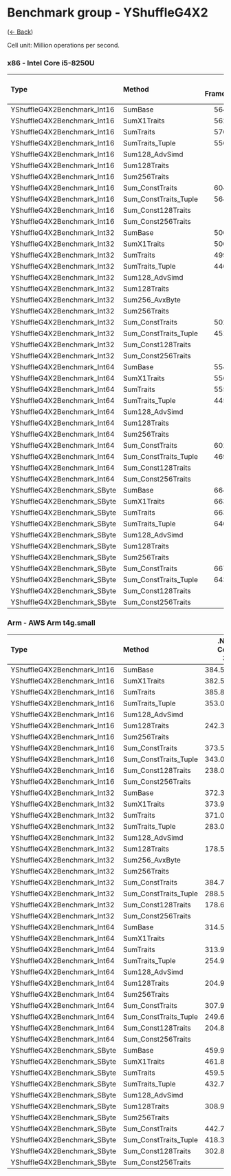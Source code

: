 # Benchmark group - YShuffleG4X2
([← Back](YShuffleG4X2.md))

Cell unit: Million operations per second.

### x86 - lntel Core i5-8250U
| Type                        | Method                | .NET Framework | .NET Core 2.1 | .NET Core 3.1 |  .NET 5.0 |  .NET 6.0 |  .NET 7.0 |
| :-------------------------- | :-------------------- | -------------: | ------------: | ------------: | --------: | --------: | --------: |
| YShuffleG4X2Benchmark_Int16 | SumBase               |        564.083 |       595.466 |       595.448 |   590.724 |   512.864 |   715.001 |
| YShuffleG4X2Benchmark_Int16 | SumX1Traits           |        562.084 |       600.573 |     12720.684 | 12704.739 | 17460.290 | 16932.627 |
| YShuffleG4X2Benchmark_Int16 | SumTraits             |        570.190 |       596.527 |     17173.037 | 17332.131 | 20686.613 | 20633.084 |
| YShuffleG4X2Benchmark_Int16 | SumTraits_Tuple       |        556.791 |       555.372 |     17337.930 | 17008.546 | 20225.145 | 21290.774 |
| YShuffleG4X2Benchmark_Int16 | Sum128_AdvSimd        |                |               |               |           |           |           |
| YShuffleG4X2Benchmark_Int16 | Sum128Traits          |                |               |               |           |           |           |
| YShuffleG4X2Benchmark_Int16 | Sum256Traits          |                |               |     17194.137 | 16776.250 | 19903.875 | 21380.298 |
| YShuffleG4X2Benchmark_Int16 | Sum_ConstTraits       |        604.905 |       600.286 |     21062.692 | 20258.276 | 20093.341 | 20945.502 |
| YShuffleG4X2Benchmark_Int16 | Sum_ConstTraits_Tuple |        564.236 |       560.342 |     21022.447 | 20804.018 | 19871.176 | 20815.359 |
| YShuffleG4X2Benchmark_Int16 | Sum_Const128Traits    |                |               |               |           |           |           |
| YShuffleG4X2Benchmark_Int16 | Sum_Const256Traits    |                |               |     21911.390 | 19839.770 | 20030.044 | 21305.425 |
| YShuffleG4X2Benchmark_Int32 | SumBase               |        500.390 |       499.388 |       495.394 |   496.104 |   399.739 |   594.812 |
| YShuffleG4X2Benchmark_Int32 | SumX1Traits           |        500.488 |       503.535 |      6441.608 |  6502.217 |  8895.077 | 10467.039 |
| YShuffleG4X2Benchmark_Int32 | SumTraits             |        499.696 |       502.566 |      9377.304 |  9197.947 | 11487.858 | 10783.041 |
| YShuffleG4X2Benchmark_Int32 | SumTraits_Tuple       |        446.441 |       451.326 |      9052.144 |  9118.370 | 11518.685 | 10700.909 |
| YShuffleG4X2Benchmark_Int32 | Sum128_AdvSimd        |                |               |               |           |           |           |
| YShuffleG4X2Benchmark_Int32 | Sum128Traits          |                |               |               |           |           |           |
| YShuffleG4X2Benchmark_Int32 | Sum256_AvxByte        |                |               |      6446.014 |  6309.680 |  8223.636 | 10443.662 |
| YShuffleG4X2Benchmark_Int32 | Sum256Traits          |                |               |      9026.576 |  8846.974 | 10767.055 | 10216.877 |
| YShuffleG4X2Benchmark_Int32 | Sum_ConstTraits       |        502.921 |       509.164 |     13273.002 | 12482.100 | 10998.920 |  6970.710 |
| YShuffleG4X2Benchmark_Int32 | Sum_ConstTraits_Tuple |        451.398 |       455.307 |     12876.465 | 12675.650 | 11113.422 | 11891.303 |
| YShuffleG4X2Benchmark_Int32 | Sum_Const128Traits    |                |               |               |           |           |           |
| YShuffleG4X2Benchmark_Int32 | Sum_Const256Traits    |                |               |     11315.261 | 12506.812 | 12147.891 | 11012.402 |
| YShuffleG4X2Benchmark_Int64 | SumBase               |        554.871 |       559.836 |       544.400 |   539.874 |   332.325 |   458.875 |
| YShuffleG4X2Benchmark_Int64 | SumX1Traits           |        556.479 |       564.553 |      3121.799 |  3171.814 |  4172.680 |  3878.064 |
| YShuffleG4X2Benchmark_Int64 | SumTraits             |        555.812 |       560.004 |      4218.118 |  4468.820 |  5037.821 |  5465.986 |
| YShuffleG4X2Benchmark_Int64 | SumTraits_Tuple       |        445.727 |       444.347 |      4180.170 |  4424.294 |  4980.984 |  5084.728 |
| YShuffleG4X2Benchmark_Int64 | Sum128_AdvSimd        |                |               |               |           |           |           |
| YShuffleG4X2Benchmark_Int64 | Sum128Traits          |                |               |               |           |           |           |
| YShuffleG4X2Benchmark_Int64 | Sum256Traits          |                |               |      4052.918 |  3006.158 |  4586.584 |  4494.170 |
| YShuffleG4X2Benchmark_Int64 | Sum_ConstTraits       |        602.904 |       604.589 |      5485.269 |  6040.733 |  5978.404 |  5763.214 |
| YShuffleG4X2Benchmark_Int64 | Sum_ConstTraits_Tuple |        469.922 |       461.213 |      5488.996 |  5793.733 |  5934.849 |  5890.342 |
| YShuffleG4X2Benchmark_Int64 | Sum_Const128Traits    |                |               |               |           |           |           |
| YShuffleG4X2Benchmark_Int64 | Sum_Const256Traits    |                |               |      5208.663 |  6053.216 |  5758.476 |  6030.018 |
| YShuffleG4X2Benchmark_SByte | SumBase               |        664.852 |       658.383 |       643.552 |   664.941 |   669.107 |   815.611 |
| YShuffleG4X2Benchmark_SByte | SumX1Traits           |        663.058 |       659.135 |     26793.985 | 27144.762 | 40233.578 | 49442.499 |
| YShuffleG4X2Benchmark_SByte | SumTraits             |        663.196 |       659.083 |     37380.388 | 40436.361 | 53368.288 | 54060.355 |
| YShuffleG4X2Benchmark_SByte | SumTraits_Tuple       |        640.656 |       634.735 |     37589.282 | 40382.168 | 55119.344 | 54438.547 |
| YShuffleG4X2Benchmark_SByte | Sum128_AdvSimd        |                |               |               |           |           |           |
| YShuffleG4X2Benchmark_SByte | Sum128Traits          |                |               |               |           |           |           |
| YShuffleG4X2Benchmark_SByte | Sum256Traits          |                |               |     37964.204 | 40971.100 | 55280.476 | 54562.553 |
| YShuffleG4X2Benchmark_SByte | Sum_ConstTraits       |        667.045 |       663.083 |     38366.103 | 39237.910 | 55488.741 | 54258.495 |
| YShuffleG4X2Benchmark_SByte | Sum_ConstTraits_Tuple |        643.250 |       640.262 |     36315.579 | 35728.004 | 54438.179 | 53572.552 |
| YShuffleG4X2Benchmark_SByte | Sum_Const128Traits    |                |               |               |           |           |           |
| YShuffleG4X2Benchmark_SByte | Sum_Const256Traits    |                |               |     35820.451 | 37953.955 | 54342.496 | 53443.966 |

### Arm - AWS Arm t4g.small
| Type                        | Method                | .NET Core 3.1 |  .NET 5.0 |  .NET 6.0 |  .NET 7.0 |
| :-------------------------- | :-------------------- | ------------: | --------: | --------: | --------: |
| YShuffleG4X2Benchmark_Int16 | SumBase               |       384.581 |   387.692 |   388.405 |   514.902 |
| YShuffleG4X2Benchmark_Int16 | SumX1Traits           |       382.509 |  6564.384 |  8097.043 |  8741.548 |
| YShuffleG4X2Benchmark_Int16 | SumTraits             |       385.849 |  7768.697 |  8658.265 | 10433.609 |
| YShuffleG4X2Benchmark_Int16 | SumTraits_Tuple       |       353.018 |  2323.129 |  2878.457 |  2999.818 |
| YShuffleG4X2Benchmark_Int16 | Sum128_AdvSimd        |               |  4416.346 |  5347.275 |  5746.664 |
| YShuffleG4X2Benchmark_Int16 | Sum128Traits          |       242.338 |  7748.439 |  8741.823 | 10434.019 |
| YShuffleG4X2Benchmark_Int16 | Sum256Traits          |               |           |           |           |
| YShuffleG4X2Benchmark_Int16 | Sum_ConstTraits       |       373.529 |  7765.248 |  8448.968 |  9860.214 |
| YShuffleG4X2Benchmark_Int16 | Sum_ConstTraits_Tuple |       343.080 |  2468.814 |  2878.354 |  3000.560 |
| YShuffleG4X2Benchmark_Int16 | Sum_Const128Traits    |       238.065 |  7747.366 |  8503.488 |  9857.672 |
| YShuffleG4X2Benchmark_Int16 | Sum_Const256Traits    |               |           |           |           |
| YShuffleG4X2Benchmark_Int32 | SumBase               |       372.300 |   380.343 |   378.167 |   395.500 |
| YShuffleG4X2Benchmark_Int32 | SumX1Traits           |       373.991 |  3254.959 |  3849.454 |  4277.648 |
| YShuffleG4X2Benchmark_Int32 | SumTraits             |       371.059 |  3818.691 |  3989.740 |  5120.962 |
| YShuffleG4X2Benchmark_Int32 | SumTraits_Tuple       |       283.093 |  1138.388 |  1437.628 |  1435.697 |
| YShuffleG4X2Benchmark_Int32 | Sum128_AdvSimd        |               |  2219.063 |  2677.315 |  2844.455 |
| YShuffleG4X2Benchmark_Int32 | Sum128Traits          |       178.576 |  3843.423 |  4108.155 |  5108.926 |
| YShuffleG4X2Benchmark_Int32 | Sum256_AvxByte        |               |           |           |           |
| YShuffleG4X2Benchmark_Int32 | Sum256Traits          |               |           |           |           |
| YShuffleG4X2Benchmark_Int32 | Sum_ConstTraits       |       384.756 |  3832.587 |  4032.178 |  4862.617 |
| YShuffleG4X2Benchmark_Int32 | Sum_ConstTraits_Tuple |       288.503 |  1136.007 |  1440.057 |  1464.997 |
| YShuffleG4X2Benchmark_Int32 | Sum_Const128Traits    |       178.697 |  3840.331 |  4112.626 |  4856.366 |
| YShuffleG4X2Benchmark_Int32 | Sum_Const256Traits    |               |           |           |           |
| YShuffleG4X2Benchmark_Int64 | SumBase               |       314.591 |   340.055 |   338.274 |   465.557 |
| YShuffleG4X2Benchmark_Int64 | SumX1Traits           |               |           |           |           |
| YShuffleG4X2Benchmark_Int64 | SumTraits             |       313.926 |  1240.795 |  1534.835 |  1637.245 |
| YShuffleG4X2Benchmark_Int64 | SumTraits_Tuple       |       254.937 |   418.773 |   644.609 |   703.869 |
| YShuffleG4X2Benchmark_Int64 | Sum128_AdvSimd        |               |   554.611 |   636.404 |   725.155 |
| YShuffleG4X2Benchmark_Int64 | Sum128Traits          |       204.927 |  1238.041 |  1501.356 |  1636.318 |
| YShuffleG4X2Benchmark_Int64 | Sum256Traits          |               |           |           |           |
| YShuffleG4X2Benchmark_Int64 | Sum_ConstTraits       |       307.990 |  1225.177 |  1496.361 |  1635.564 |
| YShuffleG4X2Benchmark_Int64 | Sum_ConstTraits_Tuple |       249.660 |   427.885 |   637.717 |   714.942 |
| YShuffleG4X2Benchmark_Int64 | Sum_Const128Traits    |       204.887 |  1226.078 |  1497.514 |  1636.674 |
| YShuffleG4X2Benchmark_Int64 | Sum_Const256Traits    |               |           |           |           |
| YShuffleG4X2Benchmark_SByte | SumBase               |       459.984 |   463.370 |   464.030 |   639.422 |
| YShuffleG4X2Benchmark_SByte | SumX1Traits           |       461.883 | 14125.982 | 15684.232 | 17640.121 |
| YShuffleG4X2Benchmark_SByte | SumTraits             |       459.523 | 15604.242 | 17580.562 | 21032.648 |
| YShuffleG4X2Benchmark_SByte | SumTraits_Tuple       |       432.798 |  4811.334 |  5624.091 |  5972.646 |
| YShuffleG4X2Benchmark_SByte | Sum128_AdvSimd        |               |  9075.087 | 10863.503 | 11437.349 |
| YShuffleG4X2Benchmark_SByte | Sum128Traits          |       308.915 | 15580.659 | 17285.738 | 21033.148 |
| YShuffleG4X2Benchmark_SByte | Sum256Traits          |               |           |           |           |
| YShuffleG4X2Benchmark_SByte | Sum_ConstTraits       |       442.770 | 15612.462 | 17802.435 | 19809.813 |
| YShuffleG4X2Benchmark_SByte | Sum_ConstTraits_Tuple |       418.399 |  4960.488 |  5749.413 |  6111.353 |
| YShuffleG4X2Benchmark_SByte | Sum_Const128Traits    |       302.870 | 15596.408 | 17356.546 | 19806.095 |
| YShuffleG4X2Benchmark_SByte | Sum_Const256Traits    |               |           |           |           |
